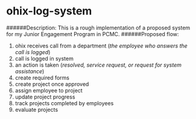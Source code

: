 # ohix-log-system 
######Description: 
This is a rough implementation of a proposed system for my Junior Engagement Program in PCMC. 
######Proposed flow:
1. ohix receives call from a department (*the employee who answers the call is logged*)
2. call is logged in system 
3. an action is taken (*resolved, service request, or request for system assistance*)
4. create required forms
5. create project once approved
6. assign employee to project
7. update project progress
8. track projects completed by employees
9. evaluate projects
